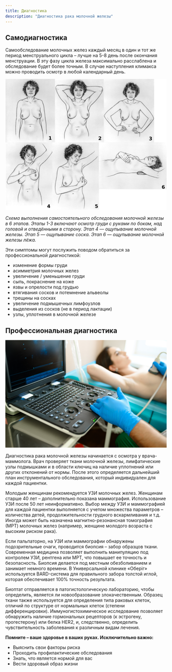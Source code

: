 ```yaml
---
title: Диагностика
description: "Диагностика рака молочной железы"
---
```


## Самодиагностика

Самообследование молочных желез каждый месяц в один и тот же период менструального цикла – лучше на 5-8 день после окончания менструации. В эту фазу цикла железа максимально расслаблена и обследование будет более точным. В случае наступления климакса можно проводить осмотр в любой календарный день.

![Самодиагностика рака груди](./breast-self-exam.jpg)

_Схема выполнения самостоятельного обследования молочной железы в 6 этапов. Этапы 1-3 включают осмотр груди с руками по бокам, над головой и отведёнными в сторону. Этап 4 — ощупывание молочной железы. Этап 5 — ощупывание соска. Этап 6 — ощупывание молочной железы лёжа._

Эти симптомы могут послужить поводом обратиться за профессиональной диагностикой:

* изменение формы груди
* асимметрия молочных желез
* увеличение / уменьшение груди
* сыпь, покраснение на коже
* язвы и опрелости под грудью
* втягивания сосков и потемнение альвеолы
* трещины на сосках
* увеличение подмышечных лимфоузлов
* выделения из сосков (не в период лактации)
* узлы, уплотнения в молочной железе

## Профессиональная диагностика

![Маммограмма пациента](./a-mammologist-makes-breast-ultrasound-scanning-ZWCU2L8.jpg)

Диагностика рака молочной железы начинается с осмотра у врача-маммолога. Врач проверяет ткани молочной железы, лимфатические узлы подмышками и в области ключиц на наличие уплотнений или других отклонений от нормы. После этого определяется дальнейший план инструментального обследования, который индивидуален для каждой пациентки.

Молодым женщинам рекомендуется УЗИ молочных желез. Женщинам старше 40 лет – дополнительно показана маммография. Использование УЗИ после 50 лет неинформативно. Выбор между УЗИ и маммографией для каждой пациентки выполняется с учетом множества параметров – количества детей, продолжительности грудного вскармливания и т.д. Иногда может быть назначена магнитно-резонансная томография (МРТ) молочных желез (например, женщине молодого возраста с высоким риском рака).

Если пальпаторно, на УЗИ или маммографии обнаружены подозрительные очаги, проводится биопсия – забор образцов ткани. Современная медицина позволяет выполнить манипуляцию под контролем УЗИ, рентгена или МРТ, что повышает ее точность и безопасность. Биопсия делается под местным обезболиванием и занимает немного времени. В Универсальной клинике «Оберіг» используется BARD-система для правильного забора толстой иглой, которая обеспечивает 100% точность результата.

Биоптат отправляется в патогистологическую лабораторию, чтобы определить, является ли новообразование злокачественным. Образец ткани также используется для определения типа раковых клеток, отличий по структуре от нормальных клеток (степени дифференцировки). Иммуногистохимическое исследование позволяет обнаружить наличие гормональных рецепторов (к эстрогену, прогестерону) или белка HER2, и, следственно, определить чувствительность заболевания к различным видам лечения.

**Помните – ваше здоровье в ваших руках. Исключительно важно:**

- Выяснить свои факторы риска
- Проходить профилактические обследования
- Знать, что является нормой для вас
- Вести здоровый образ жизни
